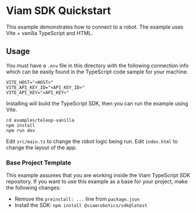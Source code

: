 # Viam SDK Quickstart

This example demonstrates how to connect to a robot. The example uses Vite + vanilla TypeScript and HTML.

## Usage

You must have a `.env` file in this directory with the following connection info which can be easily found in the TypeScript code sample for your machine.

```
VITE_HOST="<HOST>"
VITE_API_KEY_ID="<API_KEY_ID>"
VITE_API_KEY="<API_KEY>"
```

Installing will build the TypeScript SDK, then you can run the example using Vite.

```
cd examples/teleop-vanilla
npm install
npm run dev
```

Edit `src/main.ts` to change the robot logic being run. Edit `index.html` to change the layout of the app.

### Base Project Template

This example assumes that you are working inside the Viam TypeScript SDK repository. If you want to use this example as a base for your project, make the following changes:

* Remove the `preinstall: ...` line from `package.json`
* Install the SDK: `npm install @viamrobotics/sdk@latest`
